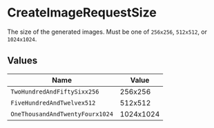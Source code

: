 # CreateImageRequestSize

The size of the generated images. Must be one of `256x256`, `512x512`, or `1024x1024`.


## Values

| Name                            | Value                           |
| ------------------------------- | ------------------------------- |
| `TwoHundredAndFiftySixx256`     | 256x256                         |
| `FiveHundredAndTwelvex512`      | 512x512                         |
| `OneThousandAndTwentyFourx1024` | 1024x1024                       |